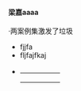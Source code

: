 #### 梁嘉aaaa

·两案例集激发了垃圾

* fjjfa
* fljfajfkaj
* |  |  |  |  |  |
  | :--- | :--- | :--- | :--- | :--- |
  |  |  |  |  |  |
  |  |  |  |  |  |
  |  |  |  |  |  |



